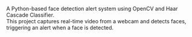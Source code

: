 A Python-based face detection alert system using OpenCV and Haar Cascade Classifier.  
This project captures real-time video from a webcam and detects faces, triggering an alert when a face is detected.
